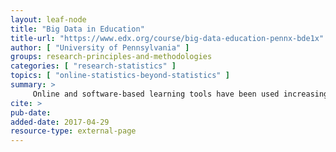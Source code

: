```yaml
---
layout: leaf-node
title: "Big Data in Education"
title-url: "https://www.edx.org/course/big-data-education-pennx-bde1x"
author: [ "University of Pennsylvania" ]
groups: research-principles-and-methodologies
categories: [ "research-statistics" ]
topics: [ "online-statistics-beyond-statistics" ]
summary: >
     Online and software-based learning tools have been used increasingly in education. This movement has resulted in an explosion of data, which can now be used to improve educational effectiveness and support basic research on learning.
cite: >
pub-date: 
added-date: 2017-04-29
resource-type: external-page
---
```

